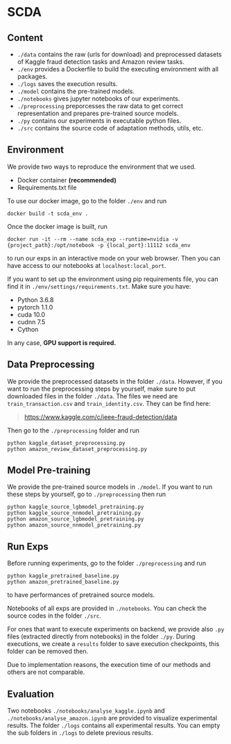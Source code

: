 # SCDA

## Content

* ``./data`` contains the raw (urls for download) and preprocessed datasets of Kaggle fraud detection tasks and Amazon review tasks.
* ``./env`` provides a Dockerfile to build the executing environment with all packages.
* ``./logs`` saves the execution results.
* ``./model`` contains the pre-trained models.
* ``./notebooks`` gives jupyter notebooks of our experiments.
* ``./preprocessing`` preporcesses the raw data to get correct representation and prepares pre-trained source models.
* ``./py`` contains our experiments in executable python files.
* ``./src`` contains the source code of adaptation methods, utils, etc.

## Environment

We provide two ways to reproduce the environment that we used.
* Docker container **(recommended)**
* Requirements.txt file

To use our docker image, go to the folder ``./env`` and run
```
docker build -t scda_env .
```
Once the docker image is built, run
```
docker run -it --rm --name scda_exp --runtime=nvidia -v {project_path}:/opt/notebook -p {local_port}:11112 scda_env
```
to run our exps in an interactive mode on your web browser. Then you can have access to our notebooks at `localhost:local_port`.


If you want to set up the environment using pip requirements file, you can find it in ``./env/settings/requirements.txt``. Make sure you have:
* Python 3.6.8
* pytorch 1.1.0
* cuda 10.0
* cudnn 7.5
* Cython

In any case, **GPU support is required.**

## Data Preprocessing

We provide the preprocessed datasets in the folder ``./data``. 
However, if you want to run the preprocessing steps by yourself, make sure to put downloaded files in the folder ``./data``.
The files we need are ``train_transaction.csv`` and ``train_identity.csv``. They can be find here:
> https://www.kaggle.com/c/ieee-fraud-detection/data

Then go to the ``./preprocessing`` folder and run
```
python kaggle_dataset_preprocessing.py
python amazon_review_dataset_preprocessing.py
```

## Model Pre-training
We provide the pre-trained source models in ``./model``.
If you want to run these steps by yourself, go to ``./preprocessing`` then run
```
python kaggle_source_lgbmodel_pretraining.py
python kaggle_source_nnmodel_pretraining.py
python amazon_source_lgbmodel_pretraining.py
python amazon_source_nnmodel_pretraining.py
``` 

## Run Exps
Before running experiments, go to the folder ``./preprocessing`` and run
```
python kaggle_pretrained_baseline.py
python amazon_pretrained_baseline.py
``` 
to have performances of pretrained source models.

Notebooks of all exps are provided in ``./notebooks``. You can check the source codes in the folder ``./src``.

For ones that want to execute experiments on backend, we provide also ``.py`` files (extracted directly from notebooks) in the folder ``./py``.
During executions, we create a ``results`` folder to save execution checkpoints, this folder can be removed then. 

Due to implementation reasons, the execution time of our methods and others are not comparable.

## Evaluation

Two notebooks ``./notebooks/analyse_kaggle.ipynb`` and ``./notebooks/analyse_amazon.ipynb`` are provided to visualize experimental results.
The folder ``./logs`` contains all experimental results. You can empty the sub folders in ``./logs`` to delete previous results.
